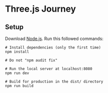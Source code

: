# Three.js Journey

## Setup
Download [Node.js](https://nodejs.org/en/download/).
Run this followed commands:

```
# Install dependencies (only the first time)
npm install

# Do not "npm audit fix"

# Run the local server at localhost:8080
npm run dev

# Build for production in the dist/ directory
npm run build

```
